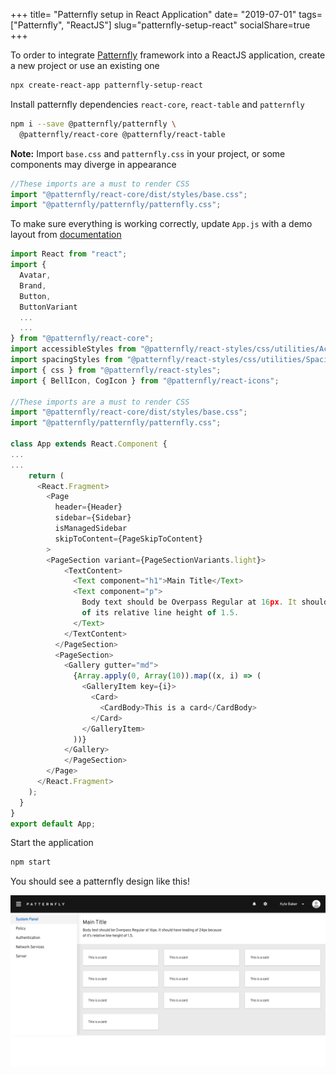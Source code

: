 +++
title= "Patternfly setup in React Application"
date= "2019-07-01"
tags= ["Patternfly", "ReactJS"]
slug="patternfly-setup-react"
socialShare=true
+++

To order to integrate [Patternfly](https://www.patternfly.org/v4/) framework into a ReactJS application, create a new project or use an existing one

```bash
npx create-react-app patternfly-setup-react
```

Install patternfly dependencies `react-core`, `react-table` and `patternfly`

```bash
npm i --save @patternfly/patternfly \
  @patternfly/react-core @patternfly/react-table
```

**Note:** Import `base.css` and `patternfly.css` in your project, or some components may diverge in appearance

```javascript
//These imports are a must to render CSS
import "@patternfly/react-core/dist/styles/base.css";
import "@patternfly/patternfly/patternfly.css";
```

To make sure everything is working correctly, update `App.js` with a demo layout from [documentation](https://www.patternfly.org/v4/documentation/react/demos/)

```javascript
import React from "react";
import {
  Avatar,
  Brand,
  Button,
  ButtonVariant
  ...
  ...
} from "@patternfly/react-core";
import accessibleStyles from "@patternfly/react-styles/css/utilities/Accessibility/accessibility";
import spacingStyles from "@patternfly/react-styles/css/utilities/Spacing/spacing";
import { css } from "@patternfly/react-styles";
import { BellIcon, CogIcon } from "@patternfly/react-icons";

//These imports are a must to render CSS
import "@patternfly/react-core/dist/styles/base.css";
import "@patternfly/patternfly/patternfly.css";

class App extends React.Component {
...
...
    return (
      <React.Fragment>
        <Page
          header={Header}
          sidebar={Sidebar}
          isManagedSidebar
          skipToContent={PageSkipToContent}
        >
        <PageSection variant={PageSectionVariants.light}>
            <TextContent>
              <Text component="h1">Main Title</Text>
              <Text component="p">
                Body text should be Overpass Regular at 16px. It should have leading of 24px because <br />
                of its relative line height of 1.5.
              </Text>
            </TextContent>
          </PageSection>
          <PageSection>
            <Gallery gutter="md">
              {Array.apply(0, Array(10)).map((x, i) => (
                <GalleryItem key={i}>
                  <Card>
                    <CardBody>This is a card</CardBody>
                  </Card>
                </GalleryItem>
              ))}
            </Gallery>
            </PageSection>
        </Page>
      </React.Fragment>
    );
  }
}
export default App;
```

Start the application

```bash
npm start
```

You should see a patternfly design like this!

![intellij-debug](patternfly-react.png)
